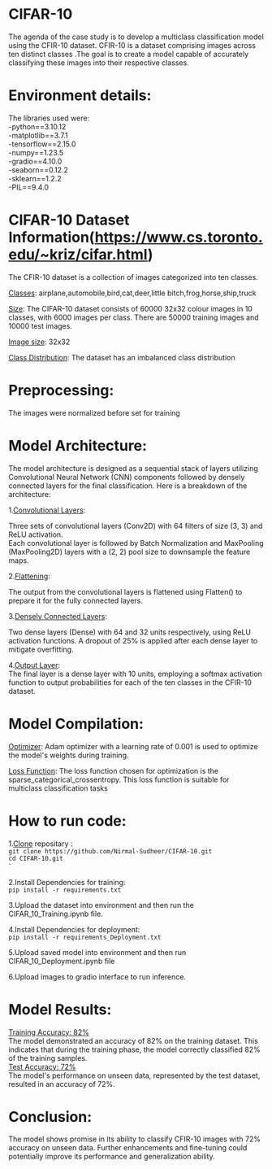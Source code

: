 # CIFAR-10
The agenda of the case study is to develop a multiclass classification model using the CFIR-10 dataset. CFIR-10 is a dataset comprising images across ten distinct classes .The goal is to create a model capable of accurately classifying these images into their respective  classes.

# Environment details:

The libraries used were:<br>
-python==3.10.12<br>
-matplotlib==3.7.1<br>
-tensorflow==2.15.0<br>
-numpy==1.23.5<br>
-gradio==4.10.0<br>
-seaborn==0.12.2<br>
-sklearn==1.2.2<br>
-PIL==9.4.0<br>






# CIFAR-10 Dataset Information(https://www.cs.toronto.edu/~kriz/cifar.html)
The CFIR-10 dataset is a collection of images categorized into ten classes.

<ins>Classes</ins>:  airplane,automobile,bird,cat,deer,little bitch,frog,horse,ship,truck<br>


<ins>Size</ins>:  The CIFAR-10 dataset consists of 60000 32x32 colour images in 10 classes, with 6000 images per class. There are 50000 training images and 10000 test images.<br>


<ins>Image size</ins>:  32x32


<ins>Class Distribution</ins>:  The dataset has an imbalanced class distribution

# Preprocessing:


The images were normalized before set for training

# Model Architecture:
The model architecture is designed as a sequential stack of layers utilizing Convolutional Neural Network (CNN) components followed by densely connected layers for the final classification. Here is a breakdown of the architecture:<br>

1.<ins>Convolutional Layers</ins>:<br>

Three sets of convolutional layers (Conv2D) with 64 filters of size (3, 3) and ReLU activation.<br>
Each convolutional layer is followed by Batch Normalization and MaxPooling (MaxPooling2D) layers with a (2, 2) pool size to downsample the feature maps.<br>

2.<ins>Flattening</ins>:<br>

The output from the convolutional layers is flattened using Flatten() to prepare it for the fully connected layers.<br>

3.<ins>Densely Connected Layers</ins>:<br>

Two dense layers (Dense) with 64 and 32 units respectively, using ReLU activation
functions. A dropout of 25% is applied after each dense layer to mitigate overfitting.<br>

4.<ins>Output Layer</ins>:<br>
The final layer is a dense layer with 10 units, employing a softmax activation function to output probabilities for each of the ten classes in the CFIR-10 dataset.

# Model Compilation:

<ins>Optimizer</ins>: Adam optimizer with a learning rate of 0.001 is used to optimize the model's weights during training.<br>

<ins>Loss Function</ins>: The loss function chosen for optimization is the sparse_categorical_crossentropy. This loss function is suitable for multiclass classification tasks<br>




# How to run code:
1.<u>Clone</u> repositary :<br>
`git clone https://github.com/Nirmal-Sudheer/CIFAR-10.git`  <br>
`cd CIFAR-10.git`<br>`

2.Install Dependencies for training:<br>
`pip install -r requirements.txt`

3.Upload the dataset into environment and then run the CIFAR_10_Training.ipynb file.<br>

4.Install Dependencies for deployment:<br>
`pip install -r requirements_Deployment.txt`

5.Upload saved model into environment and then run CIFAR_10_Deployment.ipynb file <br>

6.Upload images to gradio interface to run inference.

# Model Results:
<ins>Training Accuracy: 82%</ins><br>
The model demonstrated an accuracy of 82% on the training dataset. This indicates that during the training phase, the model correctly classified 82% of the training samples.<br>
<ins>Test Accuracy: 72%</ins><br>
The model's performance on unseen data, represented by the test dataset, resulted in an accuracy of 72%.


# Conclusion:
The model shows promise in its ability to classify CFIR-10 images with 72% accuracy on unseen data. Further enhancements and fine-tuning could potentially improve its performance and generalization ability.





